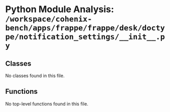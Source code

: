 # Python Module Analysis: `/workspace/cohenix-bench/apps/frappe/frappe/desk/doctype/notification_settings/__init__.py`

## Classes

No classes found in this file.


## Functions

No top-level functions found in this file.
